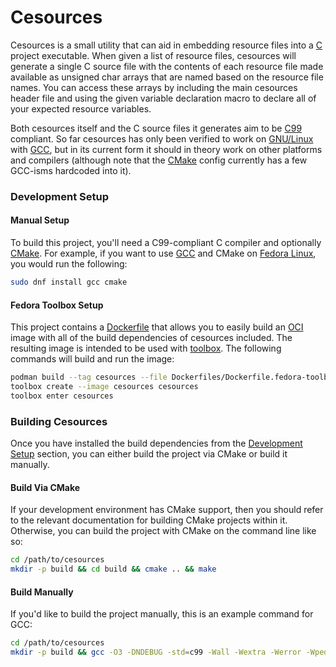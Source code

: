 # Cesources

Cesources is a small utility that can aid in embedding resource files into a [C][c-lang] project executable. When given a list of resource files, cesources will generate a single C source file with the contents of each resource file made available as unsigned char arrays that are named based on the resource file names. You can access these arrays by including the main cesources header file and using the given variable declaration macro to declare all of your expected resource variables.

Both cesources itself and the C source files it generates aim to be [C99][c99] compliant. So far cesources has only been verified to work on [GNU/Linux][gnu-linux] with [GCC][gcc], but in its current form it should in theory work on other platforms and compilers (although note that the [CMake][cmake] config currently has a few GCC-isms hardcoded into it).

[c-lang]: https://en.wikipedia.org/wiki/C_(programming_language)
[c99]: https://en.wikipedia.org/wiki/C99
[gnu-linux]: https://www.gnu.org/gnu/linux-and-gnu.en.html

### Development Setup

#### Manual Setup

To build this project, you'll need a C99-compliant C compiler and optionally [CMake][cmake]. For example, if you want to use [GCC][gcc] and CMake on [Fedora Linux][fedora], you would run the following:

```bash
sudo dnf install gcc cmake
```

[cmake]: https://cmake.org/
[gcc]: https://gcc.gnu.org/
[fedora]: https://fedoraproject.org/

#### Fedora Toolbox Setup

This project contains a [Dockerfile][dockerfile] that allows you to easily build an [OCI][oci] image with all of the build dependencies of cesources included. The resulting image is intended to be used with [toolbox][toolbox]. The following commands will build and run the image:

```bash
podman build --tag cesources --file Dockerfiles/Dockerfile.fedora-toolbox
toolbox create --image cesources cesources
toolbox enter cesources
```

### Building Cesources

Once you have installed the build dependencies from the [Development Setup](#development-setup) section, you can either build the project via CMake or build it manually.

#### Build Via CMake

If your development environment has CMake support, then you should refer to the relevant documentation for building CMake projects within it. Otherwise, you can build the project with CMake on the command line like so:

```bash
cd /path/to/cesources
mkdir -p build && cd build && cmake .. && make
```

#### Build Manually

If you'd like to build the project manually, this is an example command for GCC:

```bash
cd /path/to/cesources
mkdir -p build && gcc -O3 -DNDEBUG -std=c99 -Wall -Wextra -Werror -Wpedantic -o build/cesources src/*.c
```

[dockerfile]: https://docs.docker.com/engine/reference/builder/
[oci]: https://opencontainers.org/
[toolbox]: https://containertoolbx.org/
